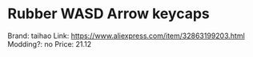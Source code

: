 # Rubber WASD Arrow keycaps

Brand: taihao
Link: https://www.aliexpress.com/item/32863199203.html
Modding?: no
Price: 21.12